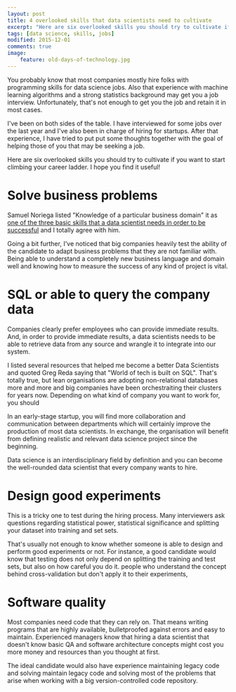 ```yaml
---
layout: post
title: 4 overlooked skills that data scientists need to cultivate
excerpt: "Here are six overlooked skills you should try to cultivate if you want to start climbing your career ladder."
tags: [data science, skills, jobs]
modified: 2015-12-01
comments: true
image:
    feature: old-days-of-technology.jpg
---
```


You probably know that most companies mostly hire folks with programming skills for data science jobs. Also that experience with machine learning algorithms and a strong statistics background may get you a job interview.
Unfortunately, that's not enough to get you the job and retain it in most cases.

I've been on both sides of the table. I have interviewed for some jobs over the last year and I've also been in charge of hiring for startups. After that experience, I have tried to put put some thoughts together with the goal of helping those of you that may be seeking a job.

Here are six overlooked skills you should try to cultivate if you want to start climbing your career ladder.
I hope you find it useful!


# Solve business problems

Samuel Noriega listed "Knowledge of a particular business domain" it as [one of the three basic skills that a data scientist needs in order to be successful](http://3blades.io/blog/what-do-data-scientists-do-exactly/) and I totally agree with him.


Going a bit further, I've noticed that big companies heavily test the ability of the candidate to adapt business problems that they are not familiar with.
Being able to understand a completely new business language and domain well and knowing how to measure the success of any kind of project is vital.


# SQL or able to query the company data

Companies clearly prefer employees who can provide immediate results. And, in order to provide immediate results, a data scientists needs to be able to retrieve data from any source and wrangle it to integrate into our system.


I listed several resources that helped me become a better Data Scientists and quoted Greg Reda saying that "World of tech is built on SQL". That's totally true, but lean organisations are adopting non-relational databases more and more and big companies have been orchestraiting their clusters for years now. Depending on what kind of company you want to work for, you should


In an early-stage startup, you will find more collaboration and communication between departments which will certainly improve the production of most data scientists. In exchange, the organisation will benefit from defining realistic and relevant data science project since the beginning.

Data science is an interdisciplinary field by definition and you can become the well-rounded data scientist that every company wants to hire.

# Design good experiments

This is a tricky one to test during the hiring process. Many interviewers ask questions regarding statistical power, statistical significance and splitting your dataset into training and set sets.


That's usually not enough to know whether someone is able to design and perform good experiments or not. For instance, a good candidate would know that testing does not only depend on splitting the training and test sets, but also on how careful you do it.
people who understand the concept behind cross-validation but don't apply it to their experiments,


# Software quality

Most companies need code that they can rely on. That means writing programs that are highly available, bulletproofed against errors and easy to maintain.
Experienced managers know that hiring a data scientist that doesn't know basic QA and software architecture concepts might cost you more money and resources than you thought at first.


The ideal candidate would also have experience maintaining legacy code and solving maintain legacy code and solving most of the problems that arise when working with a big version-controlled code repository.
